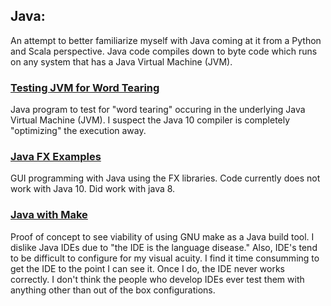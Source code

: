 ## Java:
An attempt to better familiarize myself with Java coming
at it from a Python and Scala perspective.  Java code
compiles down to byte code which runs on any system
that has a Java Virtual Machine (JVM).

### [Testing JVM for Word Tearing](wordTearing/)
Java program to test for "word tearing" occuring in the
underlying Java Virtual Machine (JVM).  I suspect the
Java 10 compiler is completely "optimizing" the execution
away.

### [Java FX Examples](javafxExamples/)
GUI programming with Java using the FX libraries.  Code currently
does not work with Java 10.  Did work with java 8.

### [Java with Make](javaWithMake/)
Proof of concept to see viability of using GNU make as a Java build
tool.  I dislike Java IDEs due to "the IDE is the language disease."
Also, IDE's tend to be difficult to configure for my visual acuity.
I find it time consumming to get the IDE to the point I can see it.
Once I do, the IDE never works correctly.  I don't think the people
who develop IDEs ever test them with anything other than out of the
box configurations.
